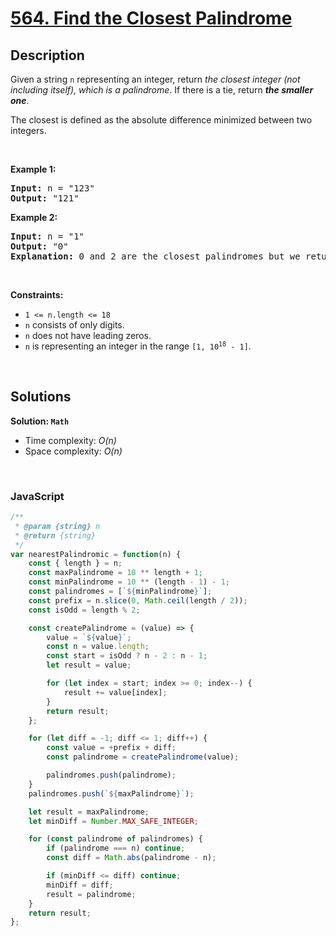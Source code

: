 # [564. Find the Closest Palindrome](https://leetcode.com/problems/find-the-closest-palindrome)

## Description

<div class="elfjS" data-track-load="description_content"><p>Given a string <code>n</code> representing an integer, return <em>the closest integer (not including itself), which is a palindrome</em>. If there is a tie, return <em><strong>the smaller one</strong></em>.</p>

<p>The closest is defined as the absolute difference minimized between two integers.</p>

<p>&nbsp;</p>
<p><strong class="example">Example 1:</strong></p>

<pre><strong>Input:</strong> n = "123"
<strong>Output:</strong> "121"
</pre>

<p><strong class="example">Example 2:</strong></p>

<pre><strong>Input:</strong> n = "1"
<strong>Output:</strong> "0"
<strong>Explanation:</strong> 0 and 2 are the closest palindromes but we return the smallest which is 0.
</pre>

<p>&nbsp;</p>
<p><strong>Constraints:</strong></p>

<ul>
	<li><code>1 &lt;= n.length &lt;= 18</code></li>
	<li><code>n</code> consists of only digits.</li>
	<li><code>n</code> does not have leading zeros.</li>
	<li><code>n</code> is representing an integer in the range <code>[1, 10<sup>18</sup> - 1]</code>.</li>
</ul>
</div>

<p>&nbsp;</p>

## Solutions

**Solution: `Math`**
- Time complexity: <em>O(n)</em>
- Space complexity: <em>O(n)</em>

<p>&nbsp;</p>

### **JavaScript**

```js
/**
 * @param {string} n
 * @return {string}
 */
var nearestPalindromic = function(n) {
    const { length } = n;
    const maxPalindrome = 10 ** length + 1;
    const minPalindrome = 10 ** (length - 1) - 1;
    const palindromes = [`${minPalindrome}`];
    const prefix = n.slice(0, Math.ceil(length / 2));
    const isOdd = length % 2;

    const createPalindrome = (value) => {
        value = `${value}`;
        const n = value.length;
        const start = isOdd ? n - 2 : n - 1;
        let result = value;

        for (let index = start; index >= 0; index--) {
            result += value[index];
        }
        return result;
    };

    for (let diff = -1; diff <= 1; diff++) {
        const value = +prefix + diff;
        const palindrome = createPalindrome(value);

        palindromes.push(palindrome);
    }
    palindromes.push(`${maxPalindrome}`);

    let result = maxPalindrome;
    let minDiff = Number.MAX_SAFE_INTEGER;

    for (const palindrome of palindromes) {
        if (palindrome === n) continue;
        const diff = Math.abs(palindrome - n);

        if (minDiff <= diff) continue;
        minDiff = diff;
        result = palindrome;
    }
    return result;
};
```
